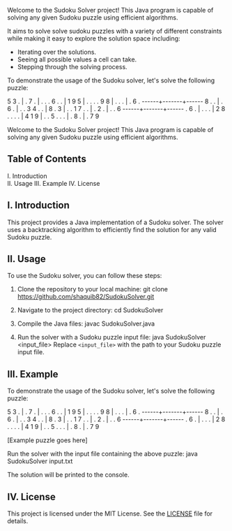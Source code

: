 Welcome to the Sudoku Solver project! This Java program is capable of solving any given Sudoku puzzle using efficient algorithms.

It aims to solve solve sudoku puzzles with a variety of different constraints while making it easy to explore the solution space including:

- Iterating over the solutions.
- Seeing all possible values a cell can take.
- Stepping through the solving process.




To demonstrate the usage of the Sudoku solver, let's solve the following puzzle:

5 3 . | . 7 . | . . .
6 . . | 1 9 5 | . . .
. 9 8 | . . . | . 6 .
------+-------+------
8 . . | . 6 . | . . 3
4 . . | 8 . 3 | . . 1
7 . . | . 2 . | . . 6
------+-------+------
. 6 . | . . . | 2 8 .
. . . | 4 1 9 | . . 5
. . . | . 8 . | . 7 9

Welcome to the Sudoku Solver project! This Java program is capable of solving any given Sudoku puzzle using efficient algorithms.

## Table of Contents
I. Introduction  
II. Usage
III. Example 
IV. License

## I. Introduction
This project provides a Java implementation of a Sudoku solver. The solver uses a backtracking algorithm to efficiently find the solution for any valid Sudoku puzzle.

## II. Usage
To use the Sudoku solver, you can follow these steps:

1. Clone the repository to your local machine: 
   git clone https://github.com/shaquib82/SudokuSolver.git
   
2. Navigate to the project directory: 
   cd SudokuSolver

3. Compile the Java files: 
   javac SudokuSolver.java

4. Run the solver with a Sudoku puzzle input file: 
   java SudokuSolver <input_file>
   Replace `<input_file>` with the path to your Sudoku puzzle input file.

## III. Example
To demonstrate the usage of the Sudoku solver, let's solve the following puzzle:

5 3 . | . 7 . | . . .
6 . . | 1 9 5 | . . .
. 9 8 | . . . | . 6 .
------+-------+------
8 . . | . 6 . | . . 3
4 . . | 8 . 3 | . . 1
7 . . | . 2 . | . . 6
------+-------+------
. 6 . | . . . | 2 8 .
. . . | 4 1 9 | . . 5
. . . | . 8 . | . 7 9



[Example puzzle goes here]

Run the solver with the input file containing the above puzzle: 
java SudokuSolver input.txt

The solution will be printed to the console.

## IV. License
This project is licensed under the MIT License. See the [LICENSE](LICENSE) file for details.







